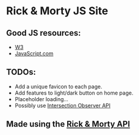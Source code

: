 # Rick & Morty JS Site

## Good JS resources:
- [W3](https://www.w3schools.com/js/default.asp)
- [JavaScript.com](https://www.javascript.com/resources)

## TODOs: 
- Add a unique favicon to each page.
- Add features to light/dark button on home page.
- Placeholder loading...
- Possibly use [Intersection Observer API](https://developer.mozilla.org/en-US/docs/Web/API/Intersection_Observer_API)

## Made using the [Rick & Morty API](https://rickandmortyapi.com/)